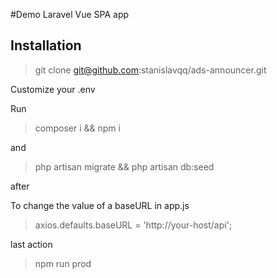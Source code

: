 #Demo Laravel Vue SPA app 

## Installation

> git clone git@github.com:stanislavqq/ads-announcer.git

 Customize your .env
 
 Run
 
> composer i && npm i

and

> php artisan migrate && php artisan db:seed

after 

To change the value of a baseURL in app.js
> axios.defaults.baseURL = 'http://your-host/api';

 last action

> npm run prod
